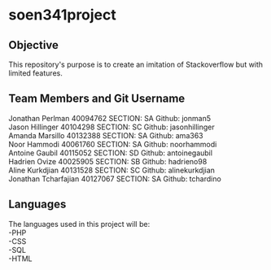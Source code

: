 # soen341project
## Objective
This repository's purpose is to create an imitation of Stackoverflow but with limited features.
## Team Members and Git Username
Jonathan Perlman   40094762    SECTION: SA  Github: jonman5     
Jason Hillinger  40104298           SECTION: SC Github: jasonhillinger  
Amanda Marsillo   40132388       SECTION: SA Github: ama363   
Noor Hammodi 40061760            SECTION: SA Github: noorhammodi  
Antoine Gaubil 40115052            SECTION: SD Github: antoinegaubil   
Hadrien Ovize 40025905             SECTION: SB Github: hadrieno98  
Aline Kurkdjian 40131528           SECTION: SC Github: alinekurkdjian  
Jonathan Tcharfajian 40127067  SECTION: SA Github: tchardino  
## Languages
The languages used in this project will be:  
-PHP  
-CSS  
-SQL  
-HTML  
